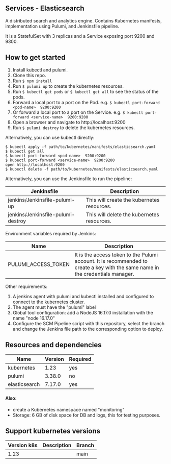 ## Services - Elasticsearch

A distributed search and analytics engine. Contains Kubernetes manifests, implementation using Pulumi, and Jenkinsfile pipeline.

It is a StatefulSet with 3 replicas and a Service exposing port 9200 and 9300.

## How to get started

1. Install kubectl and pulumi.
2. Clone this repo.
3. Run `$ npm install`
4. Run `$ pulumi up` to create the kubernetes resources.
5. Run `$ kubectl get pods` or `$ kubectl get all` to see the status of the pods.
6. Forward a local port to a port on the Pod. e.g. `$ kubectl port-forward <pod-name>  9200:9200`
7. Or forward a local port to a port on the Service. e.g. `$ kubectl port-forward <service-name>  9200:9200`
8. Open a browser and navigate to http://localhost:9200
9. Run `$ pulumi destroy` to delete the kubernetes resources.

Alternatively, you can use kubectl directly:

```
$ kubectl apply -f path/to/kubernetes/manifests/elasticsearch.yaml
$ kubectl get all 
$ kubectl port-forward <pod-name>  9200:9200
$ kubectl port-forward <service-name>  9200:9200
open http://localhost:9200
$ kubectl delete -f path/to/kubernetes/manifests/elasticsearch.yaml
```

Alternatively, you can use the Jenkinsfile to run the pipeline:

| Jenkinsfile                        | Description                                |
|------------------------------------|--------------------------------------------|
| jenkins/Jenkinsfile-pulumi-up      | This will create the kubernetes resources. |
| jenkins/Jenkinsfile-pulumi-destroy | This will delete the kubernetes resources. |

Environment variables required by Jenkins:

| Name                | Description                                |
|---------------------|--------------------------------------------|
| PULUMI_ACCESS_TOKEN | It is the access token to the Pulumi account. It is recommended to create a key with the same name in the credentials manager. |


Other requirements:
1. A jenkins agent with pulumi and kubectl installed and configured to connect to the kubernetes cluster.
2. The agent must have the "pulumi" label
3. Global tool configuration: add a NodeJS 16.17.0 installation with the name "node 16.17.0"
4. Configure the SCM Pipeline script with this repository, select the branch and change the Jenkins file path to the corresponding option to deploy.


## Resources and dependencies

| Name            | Version | Required |
|-----------------|---------|----------|
| kubernetes      | 1.23    | yes      |
| pulumi          | 3.38.0  | no       |
| elasticsearch   | 7.17.0  | yes      |

#### Also:
- create a Kubernetes namespace named "monitoring"
- Storage: 6 GB of disk space for DB and logs, this for testing purposes.

## Support kubernetes versions

| Version k8s | Description | Branch |
|-------------|-------------|---------|
| 1.23        |             | main    |
